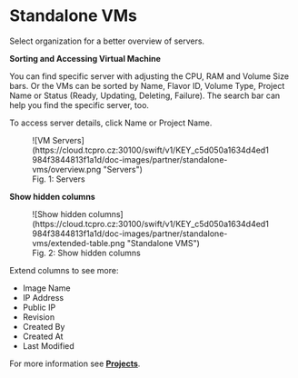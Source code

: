 # **Standalone VMs**

Select organization for a better overview of servers.

**Sorting and Accessing Virtual Machine**

You can find specific server with adjusting the CPU, RAM and Volume Size bars. Or the VMs can be sorted by Name, Flavor ID, Volume Type, Project Name or Status (Ready, Updating, Deleting, Failure). The search bar can help you find the specific server, too.

To access server details, click Name or Project Name.

<figure markdown>
  ![VM Servers](https://cloud.tcpro.cz:30100/swift/v1/KEY_c5d050a1634d4ed1984f3844813f1a1d/doc-images/partner/standalone-vms/overview.png "Servers")
  <figcaption>Fig. 1: Servers</figcaption>
</figure>


**Show hidden columns**

<figure markdown>
  ![Show hidden columns](https://cloud.tcpro.cz:30100/swift/v1/KEY_c5d050a1634d4ed1984f3844813f1a1d/doc-images/partner/standalone-vms/extended-table.png "Standalone VMS")
  <figcaption>Fig. 2: Show hidden columns</figcaption>
</figure>



Extend columns to see more:

* Image Name
* IP Address
* Public IP
* Revision
* Created By
* Created At
* Last Modified


For more information see [**Projects**](../projects/project-details-vms/).
